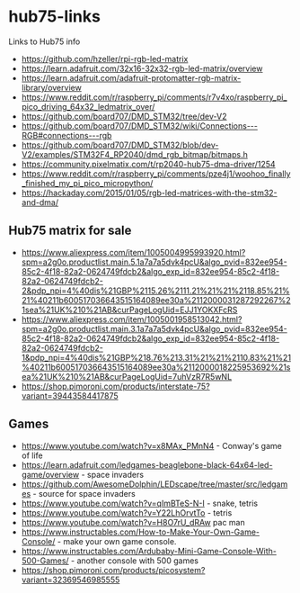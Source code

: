 # hub75-links

Links to Hub75 info

* https://github.com/hzeller/rpi-rgb-led-matrix
* https://learn.adafruit.com/32x16-32x32-rgb-led-matrix/overview
* https://learn.adafruit.com/adafruit-protomatter-rgb-matrix-library/overview
* https://www.reddit.com/r/raspberry_pi/comments/r7v4xo/raspberry_pi_pico_driving_64x32_ledmatrix_over/
* https://github.com/board707/DMD_STM32/tree/dev-V2
* https://github.com/board707/DMD_STM32/wiki/Connections---RGB#connections---rgb
* https://github.com/board707/DMD_STM32/blob/dev-V2/examples/STM32F4_RP2040/dmd_rgb_bitmap/bitmaps.h
* https://community.pixelmatix.com/t/rp2040-hub75-dma-driver/1254
* https://www.reddit.com/r/raspberry_pi/comments/pze4j1/woohoo_finally_finished_my_pi_pico_micropython/
* https://hackaday.com/2015/01/05/rgb-led-matrices-with-the-stm32-and-dma/

## Hub75 matrix for sale

* https://www.aliexpress.com/item/1005004995993920.html?spm=a2g0o.productlist.main.5.1a7a7a5dvk4pcU&algo_pvid=832ee954-85c2-4f18-82a2-0624749fdcb2&algo_exp_id=832ee954-85c2-4f18-82a2-0624749fdcb2-2&pdp_npi=4%40dis%21GBP%2115.26%2111.21%21%21%2118.85%21%21%40211b600517036643515164089ee30a%2112000031287292267%21sea%21UK%210%21AB&curPageLogUid=EJJ1YOKXFcRS
* https://www.aliexpress.com/item/1005001958513042.html?spm=a2g0o.productlist.main.3.1a7a7a5dvk4pcU&algo_pvid=832ee954-85c2-4f18-82a2-0624749fdcb2&algo_exp_id=832ee954-85c2-4f18-82a2-0624749fdcb2-1&pdp_npi=4%40dis%21GBP%218.76%213.31%21%21%2110.83%21%21%40211b600517036643515164089ee30a%2112000018225953692%21sea%21UK%210%21AB&curPageLogUid=7uhVzR7R5wNL
* https://shop.pimoroni.com/products/interstate-75?variant=39443584417875

## Games

* https://www.youtube.com/watch?v=x8MAx_PMnN4 - Conway's game of life
* https://learn.adafruit.com/ledgames-beaglebone-black-64x64-led-game/overview - space invaders
* https://github.com/AwesomeDolphin/LEDscape/tree/master/src/ledgames - source for space invaders
* https://www.youtube.com/watch?v=qImBTeS-N-I - snake, tetris
* https://www.youtube.com/watch?v=Y22LhOrvtTo - tetris
* https://www.youtube.com/watch?v=H8O7rU_dRAw pac man
* https://www.instructables.com/How-to-Make-Your-Own-Game-Console/ - make your own game console.
* https://www.instructables.com/Ardubaby-Mini-Game-Console-With-500-Games/ - another console with 500 games
* https://shop.pimoroni.com/products/picosystem?variant=32369546985555 
